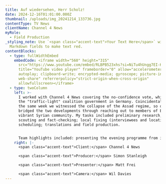 ```yaml
---
title: Auf wiedersehen, Herr Scholz!
date: 2024-12-16T01:01:00.000Z
thumbnail: /uploads/img_20241214_133736.jpg
contentType: TV News
clientName: Channel 4 News
myRole:
  - Field Production
_styling_note: Use `<span class="accent-text">Your Text Here</span>` within
  Markdown fields to make text red.
contentBlocks:
  - type: fullWidthEmbed
    embedCode: <iframe width="560" height="315"
      src="https://www.youtube.com/embed/RLBPB523xhs?si=NiTu4hUngg7EI-HA"
      title="YouTube video player" frameborder="0" allow="accelerometer;
      autoplay; clipboard-write; encrypted-media; gyroscope; picture-in-picture;
      web-share" referrerpolicy="strict-origin-when-cross-origin"
      allowfullscreen></iframe>
  - type: twoColumn
    left: >-
      I worked with Channel 4 News covering the no-confidence vote, which ended
      the "traffic-light" coalition government in Germany. Coincidentally, in
      the same week we witnessed the collapse of the Assad regime, so our piece
      bridged the two developments through reaching out to members of Berlin's
      vibrant Syrian community. My tasks included preliminary research, location
      scouting and fact-checking; local fixing (interviewees and locations) and
      scheduling; translations and field production.


      Team highlights included: presenting the evening programme from inside the Reichstag building; following a provocative far-right demonstration, and the clashes with counter-protesters; running vox pops on Sonnenallee, in the heart of Berlin's multiethnic Neukölln district and among the patrons of Berlin Philharmonic; accessing AfD's parliamentary whip, Dr Berndt Baumann.
    right: |-
      <span class="accent-text">Client:</span> Channel 4 News

      <span class="accent-text">Producer:</span> Simon Stanleigh

      <span class="accent-text">Presenter:</span> Matt Frei

      <span class="accent-text">Camera:</span> Wil Davies
---
```


